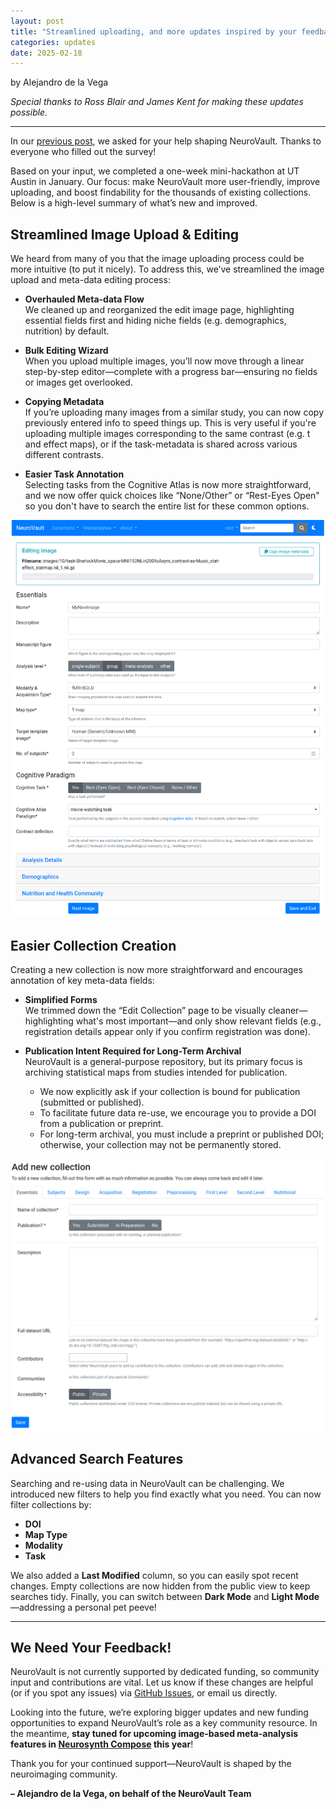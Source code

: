 ```yaml
---
layout: post
title: "Streamlined uploading, and more updates inspired by your feedback"
categories: updates
date: 2025-02-18
---
```


by Alejandro de la Vega

*Special thanks to Ross Blair and James Kent for making these updates possible.*

---

In our [previous post](https://neurovault.github.io/updates/2024/03/07/decade.html), we asked for your help shaping NeuroVault. Thanks to everyone who filled out the survey!  

Based on your input, we completed a one-week mini-hackathon at UT Austin in January. Our focus: make NeuroVault more user-friendly, improve uploading, and boost findability for the thousands of existing collections. Below is a high-level summary of what’s new and improved.


## Streamlined Image Upload & Editing

We heard from many of you that the image uploading process could be more intuitive (to put it nicely). To address this, we’ve streamlined the image upload and meta-data editing process:

- **Overhauled Meta-data Flow**  
  We cleaned up and reorganized the edit image page, highlighting essential fields first and hiding niche fields (e.g. demographics, nutrition) by default.

- **Bulk Editing Wizard**  
  When you upload multiple images, you’ll now move through a linear step-by-step editor—complete with a progress bar—ensuring no fields or images get overlooked.

- **Copying Metadata**  
  If you’re uploading many images from a similar study, you can now copy previously entered info to speed things up. This is very useful if you're uploading multiple images corresponding to the same contrast (e.g. t and effect maps), or if the task-metadata is shared across various different contrasts.

- **Easier Task Annotation**  
  Selecting tasks from the Cognitive Atlas is now more straightforward, and we now offer quick choices like “None/Other” or “Rest-Eyes Open" so you don't have to search the entire list for these common options.

![upload_images](../images/feb2025_updates_image_edit.png)

## Easier Collection Creation

Creating a new collection is now more straightforward and encourages annotation of key meta-data fields:

- **Simplified Forms**  
  We trimmed down the “Edit Collection” page to be visually cleaner—highlighting what's most important—and only show relevant fields (e.g., registration details appear only if you confirm registration was done).

- **Publication Intent Required for Long-Term Archival**  
  NeuroVault is a general-purpose repository, but its primary focus is archiving statistical maps from studies intended for publication.  
  - We now explicitly ask if your collection is bound for publication (submitted or published).  
  - To facilitate future data re-use, we encourage you to provide a DOI from a publication or preprint.  
  - For long-term archival, you must include a preprint or published DOI; otherwise, your collection may not be permanently stored.

![upload_collection](../images/feb2025_upload_collection.png)


## Advanced Search Features

Searching and re-using data in NeuroVault can be challenging. We introduced new filters to help you find exactly what you need. You can now filter collections by:

- **DOI**  
- **Map Type**  
- **Modality**  
- **Task**

We also added a **Last Modified** column, so you can easily spot recent changes. Empty collections are now hidden from the public view to keep searches tidy. Finally, you can switch between **Dark Mode** and **Light Mode**—addressing a personal pet peeve!

---

## We Need Your Feedback!

NeuroVault is not currently supported by dedicated funding, so community input and contributions are vital. Let us know if these changes are helpful (or if you spot any issues) via [GitHub Issues](https://github.com/NeuroVault/NeuroVault/issues), or email us directly.

Looking into the future, we’re exploring bigger updates and new funding opportunities to expand NeuroVault’s role as a key community resource. In the meantime, **stay tuned for upcoming image-based meta-analysis features in [Neurosynth Compose](compose.neurosynth.org) this year**!

Thank you for your continued support—NeuroVault is shaped by the neuroimaging community.

**– Alejandro de la Vega, on behalf of the NeuroVault Team**  
